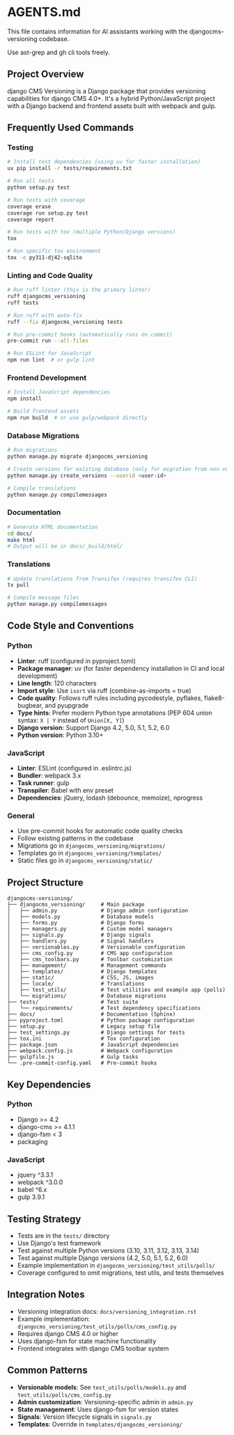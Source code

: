 # AGENTS.md

This file contains information for AI assistants working with the djangocms-versioning codebase.


Use ast-grep and gh cli tools freely.

## Project Overview

django CMS Versioning is a Django package that provides versioning capabilities for django CMS 4.0+. It's a hybrid Python/JavaScript project with a Django backend and frontend assets built with webpack and gulp.

## Frequently Used Commands

### Testing
```bash
# Install test dependencies (using uv for faster installation)
uv pip install -r tests/requirements.txt

# Run all tests
python setup.py test

# Run tests with coverage
coverage erase
coverage run setup.py test
coverage report

# Run tests with tox (multiple Python/Django versions)
tox

# Run specific tox environment
tox -e py311-dj42-sqlite
```

### Linting and Code Quality
```bash
# Run ruff linter (this is the primary linter)
ruff djangocms_versioning
ruff tests

# Run ruff with auto-fix
ruff --fix djangocms_versioning tests

# Run pre-commit hooks (automatically runs on commit)
pre-commit run --all-files

# Run ESLint for JavaScript
npm run lint  # or gulp lint
```

### Frontend Development
```bash
# Install JavaScript dependencies
npm install

# Build frontend assets
npm run build  # or use gulp/webpack directly
```

### Database Migrations
```bash
# Run migrations
python manage.py migrate djangocms_versioning

# Create versions for existing database (only for migration from non-versioned setup)
python manage.py create_versions --userid <user-id>

# Compile translations
python manage.py compilemessages
```

### Documentation
```bash
# Generate HTML documentation
cd docs/
make html
# Output will be in docs/_build/html/
```

### Translations
```bash
# Update translations from Transifex (requires transifex CLI)
tx pull

# Compile message files
python manage.py compilemessages
```

## Code Style and Conventions

### Python
- **Linter**: ruff (configured in pyproject.toml)
- **Package manager**: uv (for faster dependency installation in CI and local development)
- **Line length**: 120 characters
- **Import style**: Use `isort` via ruff (combine-as-imports = true)
- **Code quality**: Follows ruff rules including pycodestyle, pyflakes, flake8-bugbear, and pyupgrade
- **Type hints**: Prefer modern Python type annotations (PEP 604 union syntax: `X | Y` instead of `Union[X, Y]`)
- **Django version**: Support Django 4.2, 5.0, 5.1, 5.2, 6.0
- **Python version**: Python 3.10+

### JavaScript
- **Linter**: ESLint (configured in .eslintrc.js)
- **Bundler**: webpack 3.x
- **Task runner**: gulp
- **Transpiler**: Babel with env preset
- **Dependencies**: jQuery, lodash (debounce, memoize), nprogress

### General
- Use pre-commit hooks for automatic code quality checks
- Follow existing patterns in the codebase
- Migrations go in `djangocms_versioning/migrations/`
- Templates go in `djangocms_versioning/templates/`
- Static files go in `djangocms_versioning/static/`

## Project Structure

```
djangocms-versioning/
├── djangocms_versioning/     # Main package
│   ├── admin.py              # Django admin configuration
│   ├── models.py             # Database models
│   ├── forms.py              # Django forms
│   ├── managers.py           # Custom model managers
│   ├── signals.py            # Django signals
│   ├── handlers.py           # Signal handlers
│   ├── versionables.py       # Versionable configuration
│   ├── cms_config.py         # CMS app configuration
│   ├── cms_toolbars.py       # Toolbar customization
│   ├── management/           # Management commands
│   ├── templates/            # Django templates
│   ├── static/               # CSS, JS, images
│   ├── locale/               # Translations
│   ├── test_utils/           # Test utilities and example app (polls)
│   └── migrations/           # Database migrations
├── tests/                    # Test suite
│   └── requirements/         # Test dependency specifications
├── docs/                     # Documentation (Sphinx)
├── pyproject.toml            # Python package configuration
├── setup.py                  # Legacy setup file
├── test_settings.py          # Django settings for tests
├── tox.ini                   # Tox configuration
├── package.json              # JavaScript dependencies
├── webpack.config.js         # Webpack configuration
├── gulpfile.js               # Gulp tasks
└── .pre-commit-config.yaml   # Pre-commit hooks
```

## Key Dependencies

### Python
- Django >= 4.2
- django-cms >= 4.1.1
- django-fsm < 3
- packaging

### JavaScript
- jquery ^3.3.1
- webpack ^3.0.0
- babel ^6.x
- gulp 3.9.1

## Testing Strategy

- Tests are in the `tests/` directory
- Use Django's test framework
- Test against multiple Python versions (3.10, 3.11, 3.12, 3.13, 3.14)
- Test against multiple Django versions (4.2, 5.0, 5.1, 5.2, 6.0)
- Example implementation in `djangocms_versioning/test_utils/polls/`
- Coverage configured to omit migrations, test utils, and tests themselves

## Integration Notes

- Versioning integration docs: `docs/versioning_integration.rst`
- Example implementation: `djangocms_versioning/test_utils/polls/cms_config.py`
- Requires django CMS 4.0 or higher
- Uses django-fsm for state machine functionality
- Frontend integrates with django CMS toolbar system

## Common Patterns

- **Versionable models**: See `test_utils/polls/models.py` and `test_utils/polls/cms_config.py`
- **Admin customization**: Versioning-specific admin in `admin.py`
- **State management**: Uses django-fsm for version states
- **Signals**: Version lifecycle signals in `signals.py`
- **Templates**: Override in `templates/djangocms_versioning/`
